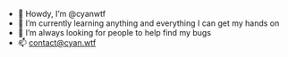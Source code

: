 - 👋 Howdy, I’m @cyanwtf
- 🌱 I’m currently learning anything and everything I can get my hands on
- 💞️ I’m always looking for people to help find my bugs
- 📫 contact@cyan.wtf

<!---
This is a comment. Shhhh...
--->
